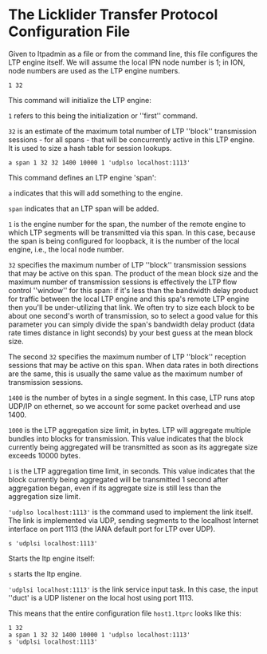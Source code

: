 # The Licklider Transfer Protocol Configuration File

Given to ltpadmin as a file or from the command line, this file configures the LTP engine itself. We will assume the local IPN node number is 1; in ION, node numbers are used as the LTP engine numbers.

````
1 32
````

This command will initialize the LTP engine:

`1` refers to this being the initialization or ''first'' command.

`32` is an estimate of the maximum total number of LTP ''block'' transmission sessions - for all spans - that will be concurrently active in this LTP engine. It is used to size a hash table for session lookups.


````
a span 1 32 32 1400 10000 1 'udplso localhost:1113'
````

This command defines an LTP engine 'span':

`a` indicates that this will add something to the engine.

`span` indicates that an LTP span will be added.

`1` is the engine number for the span, the number of the remote engine to which LTP segments will be transmitted via this span. In this case, because the span is being configured for loopback, it is the number of the local engine, i.e., the local node number.

`32` specifies the maximum number of LTP ''block'' transmission sessions that may be active on this span. The product of the mean block size and the maximum number of transmission sessions is effectively the LTP flow control ''window'' for this span: if it's less than the bandwidth delay product for traffic between the local LTP engine and this spa's remote LTP engine then you'll be under-utilizing that link. We often try to size each block to be about one second's worth of transmission, so to select a good value for this parameter you can simply divide the span's bandwidth delay product (data rate times distance in light seconds) by your best guess at the mean block size.

The second `32` specifies the maximum number of LTP ''block'' reception sessions that may be active on this span. When data rates in both directions are the same, this is usually the same value as the maximum number of transmission sessions.

`1400` is the number of bytes in a single segment. In this case, LTP runs atop UDP/IP on ethernet, so we account for some packet overhead and use 1400.

`1000` is the LTP aggregation size limit, in bytes. LTP will aggregate multiple bundles into blocks for transmission. This value indicates that the block currently being aggregated will be transmitted as soon as its aggregate size exceeds 10000 bytes.

`1` is the LTP aggregation time limit, in seconds. This value indicates that the block currently being aggregated will be transmitted 1 second after aggregation began, even if its aggregate size is still less than the aggregation size limit.

````'udplso localhost:1113'```` is the command used to implement the link itself. The link is implemented via UDP, sending segments to the localhost Internet interface on port 1113 (the IANA default port for LTP over UDP).


````
s 'udplsi localhost:1113'
````

Starts the ltp engine itself:

`s` starts the ltp engine.

`'udplsi localhost:1113'` is the link service input task. In this case, the input ''duct' is a UDP listener on the local host using port 1113.

This means that the entire configuration file `host1.ltprc` looks like this:


````
1 32
a span 1 32 32 1400 10000 1 'udplso localhost:1113'
s 'udplsi localhost:1113'
````
